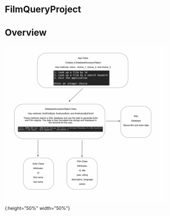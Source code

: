 # FilmQueryProject

# Overview

![Basic Project Structure](https://github.com/sgmerwin/FilmQueryProject/blob/master/sql_1_5_20.jpg){:height="50%" width="50%"}
